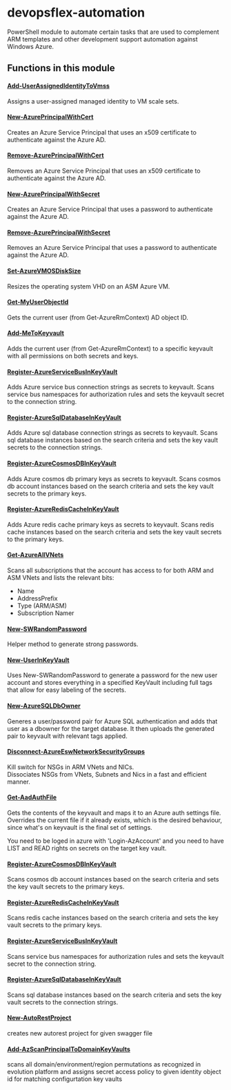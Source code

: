 devopsflex-automation
=======================

PowerShell module to automate certain tasks that are used to complement ARM templates and other development support automation against Windows Azure.

## Functions in this module

#### [Add-UserAssignedIdentityToVmss](docs/Add-UserAssignedIdentityToVmss.md)

Assigns a user-assigned managed identity to VM scale sets.

#### [New-AzurePrincipalWithCert](docs/New-AzurePrincipalWithCert.md)

Creates an Azure Service Principal that uses an x509 certificate to authenticate against the Azure AD.

#### [Remove-AzurePrincipalWithCert](docs/Remove-AzurePrincipalWithCert.md)

Removes an Azure Service Principal that uses an x509 certificate to authenticate against the Azure AD.

#### [New-AzurePrincipalWithSecret](docs/New-AzurePrincipalWithSecret.md)

Creates an Azure Service Principal that uses a password to authenticate against the Azure AD.

#### [Remove-AzurePrincipalWithSecret](docs/Remove-AzurePrincipalWithSecret.md)

Removes an Azure Service Principal that uses a password to authenticate against the Azure AD.

#### [Set-AzureVMOSDiskSize](docs/Set-AzureVMOSDiskSize.md)

Resizes the operating system VHD on an ASM Azure VM.

#### [Get-MyUserObjectId](docs/Get-MyUserObjectId.md)

Gets the current user (from Get-AzureRmContext) AD object ID.

#### [Add-MeToKeyvault](docs/Add-MeToKeyvault.md)

Adds the current user (from Get-AzureRmContext) to a specific keyvault with all permissions on both secrets and keys.

#### [Register-AzureServiceBusInKeyVault](docs/Register-AzureServiceBusInKeyVault.md)

Adds Azure service bus connection strings as secrets to keyvault.
Scans service bus namespaces for authorization rules and sets the keyvault secret to the connection string.

#### [Register-AzureSqlDatabaseInKeyVault](docs/Register-AzureSqlDatabaseInKeyVault.md)

Adds Azure sql database connection strings as secrets to keyvault.
Scans sql database instances based on the search criteria and sets the key vault secrets to the connection strings.

#### [Register-AzureCosmosDBInKeyVault](docs/Register-AzureCosmosDBInKeyVault.md)

Adds Azure cosmos db primary keys as secrets to keyvault.
Scans cosmos db account instances based on the search criteria and sets the key vault secrets to the primary keys.

#### [Register-AzureRedisCacheInKeyVault](docs/Register-AzureRedisCacheInKeyVault.md)

Adds Azure redis cache primary keys as secrets to keyvault.
Scans redis cache instances based on the search criteria and sets the key vault secrets to the primary keys.

#### [Get-AzureAllVNets](docs/Get-AzureAllVNets.md)

Scans all subscriptions that the account has access to for both ARM and ASM VNets and lists the relevant bits:

- Name
- AddressPrefix
- Type (ARM/ASM)
- Subscription Namer

#### [New-SWRandomPassword](docs/New-SWRandomPassword.md)

Helper method to generate strong passwords.

#### [New-UserInKeyVault](docs/New-UserInKeyVault.md)

Uses New-SWRandomPassword to generate a password for the new user account and stores everything
in a specified KeyVault including full tags that allow for easy labeling of the secrets.

#### [New-AzureSQLDbOwner](docs/New-AzureSQLDbOwner.md)

Generes a user/password pair for Azure SQL authentication and adds that user as a dbowner for the target database.
It then uploads the generated pair to keyvault with relevant tags applied.

#### [Disconnect-AzureEswNetworkSecurityGroups](docs/Disconnect-AzureEswNetworkSecurityGroups.md)

Kill switch for NSGs in ARM VNets and NICs. <br />
Dissociates NSGs from VNets, Subnets and Nics in a fast and efficient manner.

#### [Get-AadAuthFile](docs/Get-AadAuthFile.md)

Gets the contents of the keyvault and maps it to an Azure auth settings file.
Overrides the current file if it already exists, which is the desired behaviour, since what's on keyvault is the final set of settings.

You need to be loged in azure with 'Login-AzAccount' and you need to have LIST and READ rights on secrets on the target key vault.

#### [Register-AzureCosmosDBInKeyVault](docs/Register-AzureCosmosDBInKeyVault.md)

Scans cosmos db account instances based on the search criteria and sets the key vault secrets to the primary keys.

#### [Register-AzureRedisCacheInKeyVault](docs/Register-AzureRedisCacheInKeyVault.md)

Scans redis cache instances based on the search criteria and sets the key vault secrets to the primary keys.

#### [Register-AzureServiceBusInKeyVault](docs/Register-AzureServiceBusInKeyVault.md)

Scans service bus namespaces for authorization rules and sets the keyvault secret to the connection string.

#### [Register-AzureSqlDatabaseInKeyVault](docs/Register-AzureSqlDatabaseInKeyVault.md)

Scans sql database instances based on the search criteria and sets the key vault secrets to the connection strings.

#### [New-AutoRestProject](docs/New-AutoRestProject.md)

creates new autorest project for given swagger file

#### [Add-AzScanPrincipalToDomainKeyVaults](docs/Add-AzScanPrincipalToDomainKeyVaults.md)

scans all domain/environment/region permutations as recognized in evolution platform and assigns secret access policy to given identity object id for matching configurtation key vaults
